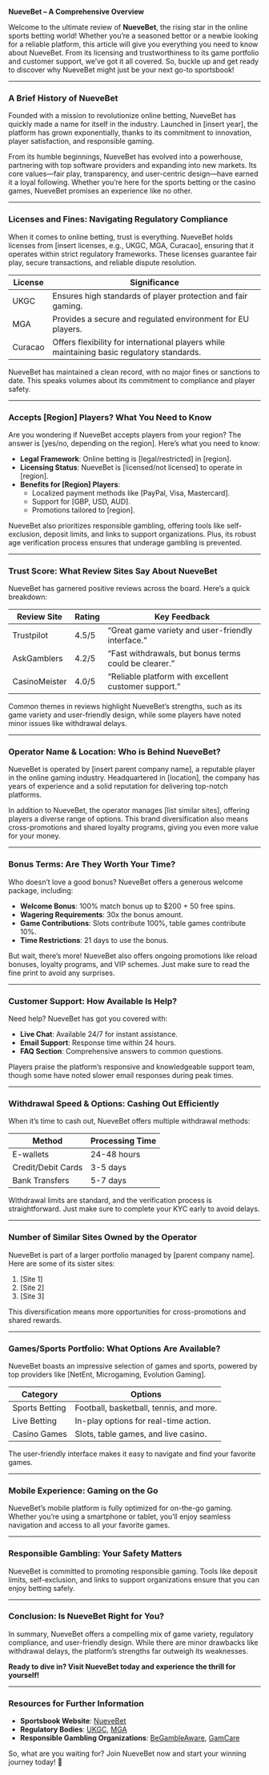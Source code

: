 **NueveBet – A Comprehensive Overview**  

Welcome to the ultimate review of **NueveBet**, the rising star in the online sports betting world! Whether you’re a seasoned bettor or a newbie looking for a reliable platform, this article will give you everything you need to know about NueveBet. From its licensing and trustworthiness to its game portfolio and customer support, we’ve got it all covered. So, buckle up and get ready to discover why NueveBet might just be your next go-to sportsbook!  

---

### **A Brief History of NueveBet**  
Founded with a mission to revolutionize online betting, NueveBet has quickly made a name for itself in the industry. Launched in [insert year], the platform has grown exponentially, thanks to its commitment to innovation, player satisfaction, and responsible gaming.  

From its humble beginnings, NueveBet has evolved into a powerhouse, partnering with top software providers and expanding into new markets. Its core values—fair play, transparency, and user-centric design—have earned it a loyal following. Whether you’re here for the sports betting or the casino games, NueveBet promises an experience like no other.  

---

### **Licenses and Fines: Navigating Regulatory Compliance**  
When it comes to online betting, trust is everything. NueveBet holds licenses from [insert licenses, e.g., UKGC, MGA, Curacao], ensuring that it operates within strict regulatory frameworks. These licenses guarantee fair play, secure transactions, and reliable dispute resolution.  

| **License** | **Significance** |  
|-------------|------------------|  
| UKGC | Ensures high standards of player protection and fair gaming. |  
| MGA | Provides a secure and regulated environment for EU players. |  
| Curacao | Offers flexibility for international players while maintaining basic regulatory standards. |  

NueveBet has maintained a clean record, with no major fines or sanctions to date. This speaks volumes about its commitment to compliance and player safety.  

---

### **Accepts [Region] Players? What You Need to Know**  
Are you wondering if NueveBet accepts players from your region? The answer is [yes/no, depending on the region]. Here’s what you need to know:  

- **Legal Framework**: Online betting is [legal/restricted] in [region].  
- **Licensing Status**: NueveBet is [licensed/not licensed] to operate in [region].  
- **Benefits for [Region] Players**:  
  - Localized payment methods like [PayPal, Visa, Mastercard].  
  - Support for [GBP, USD, AUD].  
  - Promotions tailored to [region].  

NueveBet also prioritizes responsible gambling, offering tools like self-exclusion, deposit limits, and links to support organizations. Plus, its robust age verification process ensures that underage gambling is prevented.  

---

### **Trust Score: What Review Sites Say About NueveBet**  
NueveBet has garnered positive reviews across the board. Here’s a quick breakdown:  

| **Review Site** | **Rating** | **Key Feedback** |  
|-----------------|------------|------------------|  
| Trustpilot | 4.5/5 | “Great game variety and user-friendly interface.” |  
| AskGamblers | 4.2/5 | “Fast withdrawals, but bonus terms could be clearer.” |  
| CasinoMeister | 4.0/5 | “Reliable platform with excellent customer support.” |  

Common themes in reviews highlight NueveBet’s strengths, such as its game variety and user-friendly design, while some players have noted minor issues like withdrawal delays.  

---

### **Operator Name & Location: Who is Behind NueveBet?**  
NueveBet is operated by [insert parent company name], a reputable player in the online gaming industry. Headquartered in [location], the company has years of experience and a solid reputation for delivering top-notch platforms.  

In addition to NueveBet, the operator manages [list similar sites], offering players a diverse range of options. This brand diversification also means cross-promotions and shared loyalty programs, giving you even more value for your money.  

---

### **Bonus Terms: Are They Worth Your Time?**  
Who doesn’t love a good bonus? NueveBet offers a generous welcome package, including:  

- **Welcome Bonus**: 100% match bonus up to $200 + 50 free spins.  
- **Wagering Requirements**: 30x the bonus amount.  
- **Game Contributions**: Slots contribute 100%, table games contribute 10%.  
- **Time Restrictions**: 21 days to use the bonus.  

But wait, there’s more! NueveBet also offers ongoing promotions like reload bonuses, loyalty programs, and VIP schemes. Just make sure to read the fine print to avoid any surprises.  

---

### **Customer Support: How Available Is Help?**  
Need help? NueveBet has got you covered with:  

- **Live Chat**: Available 24/7 for instant assistance.  
- **Email Support**: Response time within 24 hours.  
- **FAQ Section**: Comprehensive answers to common questions.  

Players praise the platform’s responsive and knowledgeable support team, though some have noted slower email responses during peak times.  

---

### **Withdrawal Speed & Options: Cashing Out Efficiently**  
When it’s time to cash out, NueveBet offers multiple withdrawal methods:  

| **Method** | **Processing Time** |  
|------------|---------------------|  
| E-wallets | 24-48 hours |  
| Credit/Debit Cards | 3-5 days |  
| Bank Transfers | 5-7 days |  

Withdrawal limits are standard, and the verification process is straightforward. Just make sure to complete your KYC early to avoid delays.  

---

### **Number of Similar Sites Owned by the Operator**  
NueveBet is part of a larger portfolio managed by [parent company name]. Here are some of its sister sites:  

1. [Site 1]  
2. [Site 2]  
3. [Site 3]  

This diversification means more opportunities for cross-promotions and shared rewards.  

---

### **Games/Sports Portfolio: What Options Are Available?**  
NueveBet boasts an impressive selection of games and sports, powered by top providers like [NetEnt, Microgaming, Evolution Gaming].  

| **Category** | **Options** |  
|--------------|-------------|  
| Sports Betting | Football, basketball, tennis, and more. |  
| Live Betting | In-play options for real-time action. |  
| Casino Games | Slots, table games, and live casino. |  

The user-friendly interface makes it easy to navigate and find your favorite games.  

---

### **Mobile Experience: Gaming on the Go**  
NueveBet’s mobile platform is fully optimized for on-the-go gaming. Whether you’re using a smartphone or tablet, you’ll enjoy seamless navigation and access to all your favorite games.  

---

### **Responsible Gambling: Your Safety Matters**  
NueveBet is committed to promoting responsible gaming. Tools like deposit limits, self-exclusion, and links to support organizations ensure that you can enjoy betting safely.  

---

### **Conclusion: Is NueveBet Right for You?**  
In summary, NueveBet offers a compelling mix of game variety, regulatory compliance, and user-friendly design. While there are minor drawbacks like withdrawal delays, the platform’s strengths far outweigh its weaknesses.  

**Ready to dive in? Visit NueveBet today and experience the thrill for yourself!**  

---

### **Resources for Further Information**  
- **Sportsbook Website**: [NueveBet](https://www.nuebe9.com)  
- **Regulatory Bodies**: [UKGC](https://www.gamblingcommission.gov.uk), [MGA](https://www.mga.org.mt)  
- **Responsible Gambling Organizations**: [BeGambleAware](https://www.begambleaware.org), [GamCare](https://www.gamcare.org.uk)  

So, what are you waiting for? Join NueveBet now and start your winning journey today! 🚀